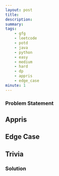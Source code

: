 ```yaml
---
layout: post
title: 
description: 
summary: 
tags:
    - gfg
    - leetcode
    - potd
    - java
    - python
    - easy
    - medium
    - hard
    - dp
    - appris
    - edge_case
minute: 1
---
```


### Problem Statement

## Appris

## Edge Case

## Trivia


### Solution
```java

```
